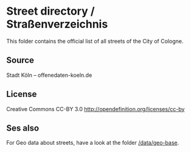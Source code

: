 Street directory / Straßenverzeichnis
=====================================

This folder contains the official list of all streets of the City of Cologne.

## Source

Stadt Köln – offenedaten-koeln.de

## License

Creative Commons CC-BY 3.0
http://opendefinition.org/licenses/cc-by

## Ses also

For Geo data about streets, have a look at the folder [/data/geo-base](https://github.com/KoelnAPI/data/tree/master/data/geo-base).
